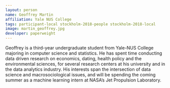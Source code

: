 ```yaml
---
layout: person
name: Geoffrey Martin
affiliation: Yale NUS College
tags: participant-local stockholm-2018-people stockholm-2018-local
image: martin_geoffrey.jpg
developer: paperweight
---
```

Geoffrey is a third-year undergraduate student from Yale-NUS College majoring in computer science and statistics. He has spent time conducting data driven research on economics, dating, health policy and the environmental sciences, for several research centers at his university and in the data analytics industry. His interests span the intersection of data science and macrosociological issues, and will be spending the coming summer as a machine learning intern at NASA’s Jet Propulsion Laboratory.